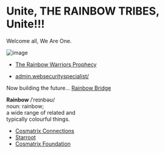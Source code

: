 # Unite, THE RAINBOW TRIBES, Unite!!!

Welcome all, We Are One.

![image](https://user-images.githubusercontent.com/37987346/91651036-535dd700-ea55-11ea-8953-eb86a3f100ad.png)

- [The Rainbow Warriors Prophecy](https://www.ancientpages.com/2018/08/29/the-prophecy-of-the-rainbow-warriors-and-future-of-planet-earth/)

- [admin.websecurityspecialist/](http://admin.websecurityspecialist/)

Now building the future...
[Rainbow Bridge](https://near.org/rainbow/)
<div class="container flex flex-col items-center"><img src="https://near.org/wp-content/themes/near-19/assets/img/htr-logo-animate4.gif?t=1597875408" class="locked" style="max-width: 50vw;" alt=""><div class="hidden lg:block font-mono text-blue-light -mt-50 -mb-30 text-14 self-end"><strong>Rainbow</strong> /ˈreɪnbəʊ/ <br>noun:&nbsp;rainbow;<br> a wide range of related and<br>typically colourful things.</div></div>

- [Cosmatrix Connections](http://home.cosmatrixconnections/)
- [Starroot](http://www.starroot.com/)
- [Cosmatrix Foundation](http://binnerspace.cosmatrixfoundation/)
